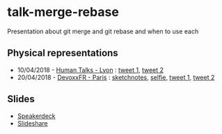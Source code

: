 # talk-merge-rebase

Presentation about git merge and git rebase and when to use each

## Physical representations

- 10/04/2018 - [Human Talks - Lyon](https://humantalks.com/talks/1202-t-es-plutot-merge-ou-rebase) : [tweet 1](https://twitter.com/ZahiaRecrute/status/983753235721871362), [tweet 2](https://twitter.com/carolinedpl/status/983758175148085248)
- 20/04/2018 - [DevoxxFR - Paris](https://cfp.devoxx.fr/2018/talk/AID-3738/T'es_plutot_merge_ou_rebase_%3F) : [sketchnotes](https://twitter.com/ane_naiz/status/988177398343532544), [selfie](https://twitter.com/thebignet/status/987288810525528067), [tweet 1](https://twitter.com/Fraise_des_bois/status/987277071289389057), [tweet 2](https://twitter.com/eric_frank_fae/status/987276754623651841)

## Slides

- [Speakerdeck](https://speakerdeck.com/thebignet/tes-plutot-git-merge-ou-git-rebase)
- [Slideshare](https://fr.slideshare.net/JeanDetoeuf/git-mergerebase-94451472)
